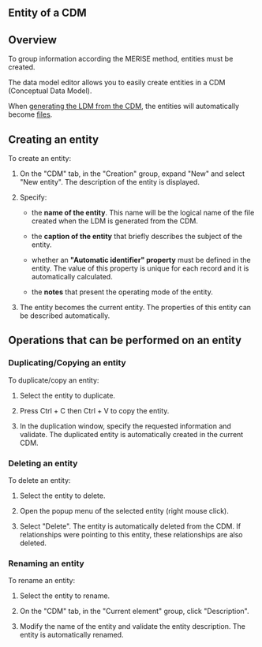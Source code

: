 


## Entity of a CDM
			



<a name="NOTE1"></a>
<a name="NOTE1_1"></a>


## Overview
<a name="overview_ELTTEXTE000143"></a>
To group information according the MERISE method, entities must be created.

The data model editor allows you to easily create entities in a CDM (Conceptual Data Model).

When [generating the LDM from the CDM](../Editeurs/2011020.md), the entities will automatically become [files](../Editeurs/2011010.md).

<a name="NOTE2"></a>
<a name="NOTE2_1"></a>


## Creating an entity
<a name="creating_entity_ELTTEXTE000167"></a>
To create an entity:

1. On the "CDM" tab, in the "Creation" group, expand "New" and select "New entity". The description of the entity is displayed.

2. Specify:

	- the **name of the entity**. This name will be the logical name of the file created when the LDM is generated from the CDM.

	- the **caption of the entity** that briefly describes the subject of the entity.

	- whether an **"Automatic identifier" property** must be defined in the entity. The value of this property is unique for each record and it is automatically calculated.

	- the **notes** that present the operating mode of the entity.




3. The entity becomes the current entity. The properties of this entity can be described automatically.




<a name="NOTE3"></a>
<a name="NOTE3_1"></a>


## Operations that can be performed on an entity
<a name="operations_that_can_performed_entity_ELTTEXTE000191"></a>


### Duplicating/Copying an entity
<a name="duplicatingcopying_entity_ELTPARAGRAPHE000056"></a>

To duplicate/copy an entity:

1. Select the entity to duplicate.

2. Press Ctrl + C then Ctrl + V to copy the entity.

3. In the duplication window, specify the requested information and validate. The duplicated entity is automatically created in the current CDM.



<a name="NOTE3_2"></a>


### Deleting an entity
<a name="deleting_entity_ELTPARAGRAPHE000067"></a>

To delete an entity:

1. Select the entity to delete.

2. Open the popup menu of the selected entity (right mouse click).

3. Select "Delete". The entity is automatically deleted from the CDM. If relationships were pointing to this entity, these relationships are also deleted.



<a name="NOTE3_3"></a>


### Renaming an entity
<a name="renaming_entity_ELTPARAGRAPHE000078"></a>

To rename an entity:

1. Select the entity to rename.

2. On the "CDM" tab, in the "Current element" group, click "Description".

3. Modify the name of the entity and validate the entity description. The entity is automatically renamed.





